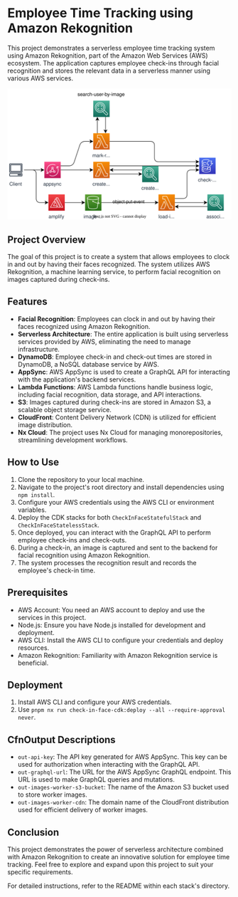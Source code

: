 # Employee Time Tracking using Amazon Rekognition

This project demonstrates a serverless employee time tracking system using Amazon Rekognition, part of the Amazon Web Services (AWS) ecosystem. The application captures employee check-ins through facial recognition and stores the relevant data in a serverless manner using various AWS services.

![alt text](https://github.com/i3mDevep/check-in-face-backend/blob/main/assets/arquitecture-check-in-face.svg?raw=true)

## Project Overview

The goal of this project is to create a system that allows employees to clock in and out by having their faces recognized. The system utilizes AWS Rekognition, a machine learning service, to perform facial recognition on images captured during check-ins.

## Features

- **Facial Recognition**: Employees can clock in and out by having their faces recognized using Amazon Rekognition.
- **Serverless Architecture**: The entire application is built using serverless services provided by AWS, eliminating the need to manage infrastructure.
- **DynamoDB**: Employee check-in and check-out times are stored in DynamoDB, a NoSQL database service by AWS.
- **AppSync**: AWS AppSync is used to create a GraphQL API for interacting with the application's backend services.
- **Lambda Functions**: AWS Lambda functions handle business logic, including facial recognition, data storage, and API interactions.
- **S3**: Images captured during check-ins are stored in Amazon S3, a scalable object storage service.
- **CloudFront**: Content Delivery Network (CDN) is utilized for efficient image distribution.
- **Nx Cloud**: The project uses Nx Cloud for managing monorepositories, streamlining development workflows.

## How to Use

1. Clone the repository to your local machine.
2. Navigate to the project's root directory and install dependencies using `npm install`.
3. Configure your AWS credentials using the AWS CLI or environment variables.
4. Deploy the CDK stacks for both `CheckInFaceStatefulStack` and `CheckInFaceStatelessStack`.
5. Once deployed, you can interact with the GraphQL API to perform employee check-ins and check-outs.
6. During a check-in, an image is captured and sent to the backend for facial recognition using Amazon Rekognition.
7. The system processes the recognition result and records the employee's check-in time.

## Prerequisites

- AWS Account: You need an AWS account to deploy and use the services in this project.
- Node.js: Ensure you have Node.js installed for development and deployment.
- AWS CLI: Install the AWS CLI to configure your credentials and deploy resources.
- Amazon Rekognition: Familiarity with Amazon Rekognition service is beneficial.

## Deployment

1. Install AWS CLI and configure your AWS credentials.
2. Use `pnpm nx run check-in-face-cdk:deploy --all --require-approval never`.
   
## CfnOutput Descriptions

- `out-api-key`: The API key generated for AWS AppSync. This key can be used for authorization when interacting with the GraphQL API.
- `out-graphql-url`: The URL for the AWS AppSync GraphQL endpoint. This URL is used to make GraphQL queries and mutations.
- `out-images-worker-s3-bucket`: The name of the Amazon S3 bucket used to store worker images.
- `out-images-worker-cdn`: The domain name of the CloudFront distribution used for efficient delivery of worker images.


## Conclusion

This project demonstrates the power of serverless architecture combined with Amazon Rekognition to create an innovative solution for employee time tracking. Feel free to explore and expand upon this project to suit your specific requirements.

For detailed instructions, refer to the README within each stack's directory.

